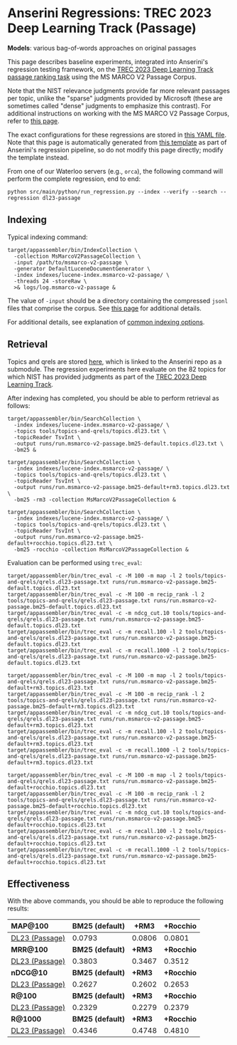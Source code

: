 # Anserini Regressions: TREC 2023 Deep Learning Track (Passage)

**Models**: various bag-of-words approaches on original passages

This page describes baseline experiments, integrated into Anserini's regression testing framework, on the [TREC 2023 Deep Learning Track passage ranking task](https://trec.nist.gov/data/deep2023.html) using the MS MARCO V2 Passage Corpus.

Note that the NIST relevance judgments provide far more relevant passages per topic, unlike the "sparse" judgments provided by Microsoft (these are sometimes called "dense" judgments to emphasize this contrast).
For additional instructions on working with the MS MARCO V2 Passage Corpus, refer to [this page](../../docs/experiments-msmarco-v2.md).

The exact configurations for these regressions are stored in [this YAML file](../../src/main/resources/regression/dl23-passage.yaml).
Note that this page is automatically generated from [this template](../../src/main/resources/docgen/templates/dl23-passage.template) as part of Anserini's regression pipeline, so do not modify this page directly; modify the template instead.

From one of our Waterloo servers (e.g., `orca`), the following command will perform the complete regression, end to end:

```
python src/main/python/run_regression.py --index --verify --search --regression dl23-passage
```

## Indexing

Typical indexing command:

```
target/appassembler/bin/IndexCollection \
  -collection MsMarcoV2PassageCollection \
  -input /path/to/msmarco-v2-passage \
  -generator DefaultLuceneDocumentGenerator \
  -index indexes/lucene-index.msmarco-v2-passage/ \
  -threads 24 -storeRaw \
  >& logs/log.msmarco-v2-passage &
```

The value of `-input` should be a directory containing the compressed `jsonl` files that comprise the corpus.
See [this page](../../docs/experiments-msmarco-v2.md) for additional details.

For additional details, see explanation of [common indexing options](../../docs/common-indexing-options.md).

## Retrieval

Topics and qrels are stored [here](https://github.com/castorini/anserini-tools/tree/master/topics-and-qrels), which is linked to the Anserini repo as a submodule.
The regression experiments here evaluate on the 82 topics for which NIST has provided judgments as part of the [TREC 2023 Deep Learning Track](https://trec.nist.gov/data/deep2023.html).

After indexing has completed, you should be able to perform retrieval as follows:

```
target/appassembler/bin/SearchCollection \
  -index indexes/lucene-index.msmarco-v2-passage/ \
  -topics tools/topics-and-qrels/topics.dl23.txt \
  -topicReader TsvInt \
  -output runs/run.msmarco-v2-passage.bm25-default.topics.dl23.txt \
  -bm25 &

target/appassembler/bin/SearchCollection \
  -index indexes/lucene-index.msmarco-v2-passage/ \
  -topics tools/topics-and-qrels/topics.dl23.txt \
  -topicReader TsvInt \
  -output runs/run.msmarco-v2-passage.bm25-default+rm3.topics.dl23.txt \
  -bm25 -rm3 -collection MsMarcoV2PassageCollection &

target/appassembler/bin/SearchCollection \
  -index indexes/lucene-index.msmarco-v2-passage/ \
  -topics tools/topics-and-qrels/topics.dl23.txt \
  -topicReader TsvInt \
  -output runs/run.msmarco-v2-passage.bm25-default+rocchio.topics.dl23.txt \
  -bm25 -rocchio -collection MsMarcoV2PassageCollection &
```

Evaluation can be performed using `trec_eval`:

```
target/appassembler/bin/trec_eval -c -M 100 -m map -l 2 tools/topics-and-qrels/qrels.dl23-passage.txt runs/run.msmarco-v2-passage.bm25-default.topics.dl23.txt
target/appassembler/bin/trec_eval -c -M 100 -m recip_rank -l 2 tools/topics-and-qrels/qrels.dl23-passage.txt runs/run.msmarco-v2-passage.bm25-default.topics.dl23.txt
target/appassembler/bin/trec_eval -c -m ndcg_cut.10 tools/topics-and-qrels/qrels.dl23-passage.txt runs/run.msmarco-v2-passage.bm25-default.topics.dl23.txt
target/appassembler/bin/trec_eval -c -m recall.100 -l 2 tools/topics-and-qrels/qrels.dl23-passage.txt runs/run.msmarco-v2-passage.bm25-default.topics.dl23.txt
target/appassembler/bin/trec_eval -c -m recall.1000 -l 2 tools/topics-and-qrels/qrels.dl23-passage.txt runs/run.msmarco-v2-passage.bm25-default.topics.dl23.txt

target/appassembler/bin/trec_eval -c -M 100 -m map -l 2 tools/topics-and-qrels/qrels.dl23-passage.txt runs/run.msmarco-v2-passage.bm25-default+rm3.topics.dl23.txt
target/appassembler/bin/trec_eval -c -M 100 -m recip_rank -l 2 tools/topics-and-qrels/qrels.dl23-passage.txt runs/run.msmarco-v2-passage.bm25-default+rm3.topics.dl23.txt
target/appassembler/bin/trec_eval -c -m ndcg_cut.10 tools/topics-and-qrels/qrels.dl23-passage.txt runs/run.msmarco-v2-passage.bm25-default+rm3.topics.dl23.txt
target/appassembler/bin/trec_eval -c -m recall.100 -l 2 tools/topics-and-qrels/qrels.dl23-passage.txt runs/run.msmarco-v2-passage.bm25-default+rm3.topics.dl23.txt
target/appassembler/bin/trec_eval -c -m recall.1000 -l 2 tools/topics-and-qrels/qrels.dl23-passage.txt runs/run.msmarco-v2-passage.bm25-default+rm3.topics.dl23.txt

target/appassembler/bin/trec_eval -c -M 100 -m map -l 2 tools/topics-and-qrels/qrels.dl23-passage.txt runs/run.msmarco-v2-passage.bm25-default+rocchio.topics.dl23.txt
target/appassembler/bin/trec_eval -c -M 100 -m recip_rank -l 2 tools/topics-and-qrels/qrels.dl23-passage.txt runs/run.msmarco-v2-passage.bm25-default+rocchio.topics.dl23.txt
target/appassembler/bin/trec_eval -c -m ndcg_cut.10 tools/topics-and-qrels/qrels.dl23-passage.txt runs/run.msmarco-v2-passage.bm25-default+rocchio.topics.dl23.txt
target/appassembler/bin/trec_eval -c -m recall.100 -l 2 tools/topics-and-qrels/qrels.dl23-passage.txt runs/run.msmarco-v2-passage.bm25-default+rocchio.topics.dl23.txt
target/appassembler/bin/trec_eval -c -m recall.1000 -l 2 tools/topics-and-qrels/qrels.dl23-passage.txt runs/run.msmarco-v2-passage.bm25-default+rocchio.topics.dl23.txt
```

## Effectiveness

With the above commands, you should be able to reproduce the following results:

| **MAP@100**                                                                                                  | **BM25 (default)**| **+RM3**  | **+Rocchio**|
|:-------------------------------------------------------------------------------------------------------------|-----------|-----------|-----------|
| [DL23 (Passage)](https://microsoft.github.io/msmarco/TREC-Deep-Learning)                                     | 0.0793    | 0.0806    | 0.0801    |
| **MRR@100**                                                                                                  | **BM25 (default)**| **+RM3**  | **+Rocchio**|
| [DL23 (Passage)](https://microsoft.github.io/msmarco/TREC-Deep-Learning)                                     | 0.3803    | 0.3467    | 0.3512    |
| **nDCG@10**                                                                                                  | **BM25 (default)**| **+RM3**  | **+Rocchio**|
| [DL23 (Passage)](https://microsoft.github.io/msmarco/TREC-Deep-Learning)                                     | 0.2627    | 0.2602    | 0.2653    |
| **R@100**                                                                                                    | **BM25 (default)**| **+RM3**  | **+Rocchio**|
| [DL23 (Passage)](https://microsoft.github.io/msmarco/TREC-Deep-Learning)                                     | 0.2329    | 0.2279    | 0.2379    |
| **R@1000**                                                                                                   | **BM25 (default)**| **+RM3**  | **+Rocchio**|
| [DL23 (Passage)](https://microsoft.github.io/msmarco/TREC-Deep-Learning)                                     | 0.4346    | 0.4748    | 0.4810    |
